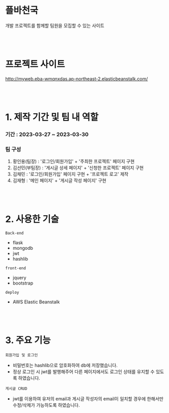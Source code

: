# 플바천국
개발 프로젝트를 함께할 팀원을 모집할 수 있는 사이트
<br></br>
<br></br>

# 프로젝트 사이트
http://myweb.eba-wmqnxdas.ap-northeast-2.elasticbeanstalk.com/
<br></br>
<br></br>

# 1. 제작 기간 및 팀 내 역할
### 기간 : 2023-03-27 ~ 2023-03-30

### 팀 구성
1. 황인용(팀장) : '로그인/회원가입' + '주최한 프로젝트' 페이지 구현
2. 김선민(부팀장) : '게시글 상세 페이지' + '신청한 프로젝트' 페이지 구현
3. 김채민 : '로그인/회원가입' 페이지 구현 + '프로젝트 로고' 제작
4. 김재형 : '메인 페이지' + '게시글 작성 페이지' 구현
<br></br>
<br></br>

# 2. 사용한 기술
`Back-end`
- flask
- mongodb
- jwt
- hashlib


`front-end`
- jquery
- bootstrap


`deploy`
- AWS Elastic Beanstalk
<br></br>
<br></br>

# 3. 주요 기능
`회원가입 및 로그인`
- 비밀번호는 hashlib으로 암호화하여 db에 저장했습니다.
- 정상 로그인 시 jwt를 발행해주어 다른 페이지에서도 로그인 상태를 유지할 수 있도록 하였습니다.

`게시글 CRUD`
- jwt를 이용하여 유저의 email과 게시글 작성자의 email이 일치할 경우에 한해서만 수정/삭제가 가능하도록 하였습니다.
